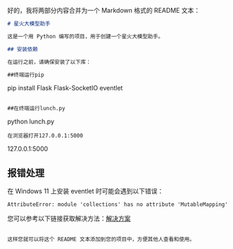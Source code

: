 好的，我将两部分内容合并为一个 Markdown 格式的 README 文本：

```markdown
# 星火大模型助手

这是一个用 Python 编写的项目，用于创建一个星火大模型助手。

## 安装依赖

在运行之前，请确保安装了以下库：

##终端运行pip
```
pip install Flask Flask-SocketIO eventlet
```

##在终端运行lunch.py
```
python lunch.py
```
在浏览器打开127.0.0.1:5000
```
127.0.0.1:5000

## 报错处理

在 Windows 11 上安装 eventlet 时可能会遇到以下错误：

```
AttributeError: module 'collections' has no attribute 'MutableMapping'
```

您可以参考以下链接获取解决方法：[解决方案](https://blog.csdn.net/lishuaigell/article/details/125221750)
```

这样您就可以将这个 README 文本添加到您的项目中，方便其他人查看和使用。

